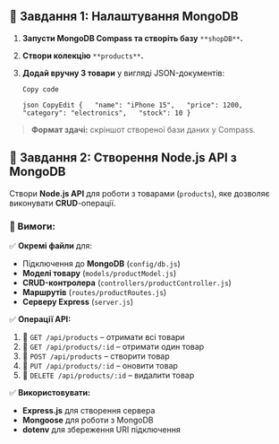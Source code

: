 ## **🔹 Завдання 1: Налаштування MongoDB**

1.  **Запусти MongoDB Compass та створіть базу** `**shopDB**`**.**
2.  **Створи колекцію** `**products**`**.**
3.  **Додай вручну 3 товари** у вигляді JSON-документів:



        Copy code
      

      `json CopyEdit {   "name": "iPhone 15",   "price": 1200,   "category": "electronics",   "stock": 10 }`


> **Формат здачі:** скріншот створеної бази даних у Compass.

## **🔹 Завдання 2: Створення Node.js API з MongoDB**

Створи **Node.js API** для роботи з товарами (`products`), яке дозволяє виконувати **CRUD**\-операції.

### **📌 Вимоги:**

✅ **Окремі файли** для:

-   Підключення до **MongoDB** (`config/db.js`)
-   **Моделі товару** (`models/productModel.js`)
-   **CRUD-контролера** (`controllers/productController.js`)
-   **Маршрутів** (`routes/productRoutes.js`)
-   **Серверу Express** (`server.js`)

✅ **Операції API:**

1.  🔹 `GET /api/products` – отримати всі товари
2.  🔹 `GET /api/products/:id` – отримати один товар
3.  🔹 `POST /api/products` – створити товар
4.  🔹 `PUT /api/products/:id` – оновити товар
5.  🔹 `DELETE /api/products/:id` – видалити товар

✅ **Використовувати:**

-   **Express.js** для створення сервера
-   **Mongoose** для роботи з MongoDB
-   **dotenv** для збереження URI підключення
